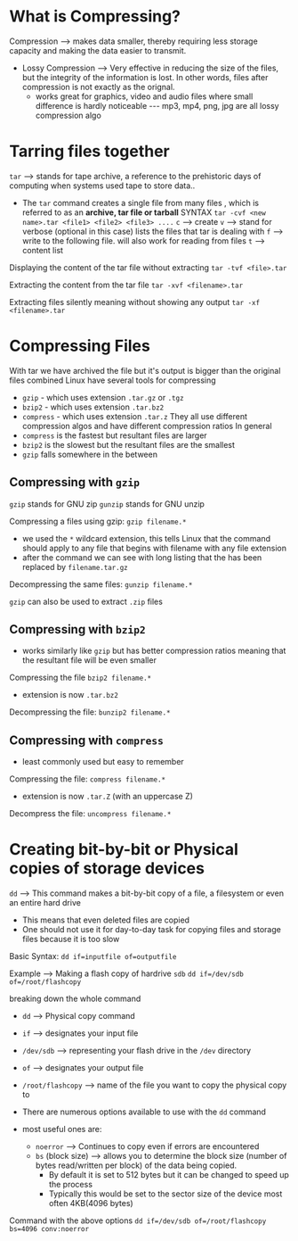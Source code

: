 # What is Compressing?
Compression --> makes data smaller, thereby requiring less storage capacity and making the data easier to transmit.

- Lossy Compression --> Very effective in reducing the size of the files, but the integrity of the information is lost. In other words, files after compression is not exactly as the  orignal.
	- works great for graphics, video and audio files where small difference is hardly noticeable --- mp3, mp4, png, jpg are all lossy compression algo
# Tarring files together
`tar` --> stands for tape archive, a reference to the prehistoric days of computing when systems used tape to store data..
- The `tar` command creates a single file from many files , which is referred to as an **archive, tar file or tarball** 
SYNTAX
`tar -cvf <new name>.tar <file1> <file2> <file3> ....` 
`c` --> create
`v` --> stand for verbose (optional in this case) lists the files that tar is dealing with
`f` --> write to the following file. will also work for reading from files
`t` --> content list

Displaying the content of the tar file without extracting
`tar -tvf <file>.tar`

Extracting the content from the tar file
`tar -xvf <filename>.tar`

Extracting files silently meaning without showing any output
`tar -xf <filename>.tar`

# Compressing Files
With tar we have archived the file but it's output is bigger than the original files combined
Linux have several tools for compressing
- `gzip` - which uses extension `.tar.gz` or `.tgz`
- `bzip2` - which uses extension `.tar.bz2`
- `compress` - which uses extension `.tar.z`
They all use different compression algos and have different compression ratios
In general
- `compress` is the fastest but resultant files are larger
- `bzip2` is the slowest but the resultant files are the smallest
- `gzip` falls somewhere in the between
## Compressing with `gzip`
`gzip` stands for GNU zip
`gunzip` stands for GNU unzip

Compressing a files using gzip:
`gzip filename.*`
- we used the `*` wildcard extension, this tells Linux that the command should apply to any file that begins with filename with any file extension
- after the command we can see with long listing that the has been replaced by `filename.tar.gz`

Decompressing the same files:
`gunzip filename.*`

`gzip` can also be used to extract `.zip`  files

## Compressing with `bzip2`
- works similarly like `gzip` but has better compression ratios meaning that the resultant file will be even smaller

Compressing the file
`bzip2 filename.*`
- extension is now `.tar.bz2`

Decompressing the file:
`bunzip2 filename.*`

## Compressing with `compress`
-  least commonly used but easy to remember

Compressing the file:
`compress filename.*`
- extension is now `.tar.Z` (with an uppercase Z)

Decompress the file:
`uncompress filename.*`
# Creating bit-by-bit or Physical copies of storage devices
`dd` --> This command makes a bit-by-bit copy of a file, a filesystem or even an entire hard drive
- This means that even deleted files are copied
- One should not use it for day-to-day task for copying files and storage files because it is too slow

Basic Syntax:
`dd if=inputfile of=outputfile`

Example --> Making a flash copy of hardrive `sdb` 
`dd if=/dev/sdb of=/root/flashcopy`

breaking down the whole command
- `dd` --> Physical copy command
- `if` --> designates your input file
- `/dev/sdb` --> representing your flash drive in the `/dev` directory
- `of` --> designates your output file
- `/root/flashcopy` --> name of the file you want to copy the physical copy to

- There are numerous options available to use with the `dd` command
- most useful ones are:
	- `noerror` --> Continues to copy even if errors are encountered
	- `bs` (block size) --> allows you to determine the block size (number of bytes  read/written per block) of the data being copied. 
		- By default it is set to 512 bytes but it can be changed to speed up the process
		- Typically this would be set to the sector size of the device most often 4KB(4096 bytes) 

Command with the above options
`dd if=/dev/sdb of=/root/flashcopy bs=4096 conv:noerror`
